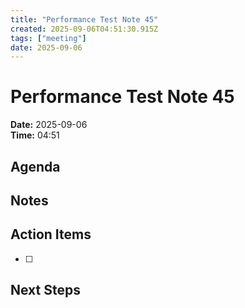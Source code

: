 ```yaml
---
title: "Performance Test Note 45"
created: 2025-09-06T04:51:30.915Z
tags: ["meeting"]
date: 2025-09-06
---
```


# Performance Test Note 45

**Date:** 2025-09-06  
**Time:** 04:51  

## Agenda


## Notes


## Action Items
- [ ] 

## Next Steps
